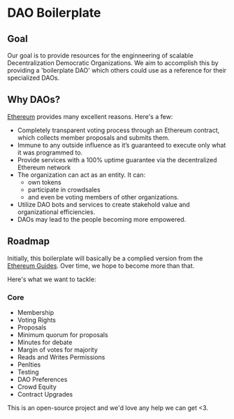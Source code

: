# DAO Boilerplate

## Goal
Our goal is to provide resources for the enginneering of scalable Decentralization Democratic Organizations. We aim to accomplish this by providing a 'boilerplate DAO' which others could use as a reference for their specialized DAOs. 

## Why DAOs?
[Ethereum](https://www.ethereum.org) provides many excellent reasons. Here's a few:

- Completely transparent voting process through an Ethereum contract, which collects member proposals and submits them. 
- Immune to any outside influence as it’s guaranteed to execute only what it was programmed to.
- Provide services with a 100% uptime guarantee via the decentralized Ethereum network
- The organization can act as an entity. It can:
  - own tokens
  - participate in crowdsales
  - and even be voting members of other organizations.
- Utilize DAO bots and services to create stakehold value and organizational efficiencies.
- DAOs may lead to the people becoming more empowered.
  
## Roadmap
Initially, this boilerplate will basically be a complied version from the [Ethereum Guides](https://www.ethereum.org/dao). Over time, we hope to become more than that.

Here's what we want to tackle:

### Core
- Membership
- Voting Rights
- Proposals
- Minimum quorum for proposals
- Minutes for debate
- Margin of votes for majority
- Reads and Writes Permissions
- Penlties
- Testing
- DAO Preferences
- Crowd Equity
- Contract Upgrades

This is an open-source project and we'd love any help we can get <3.
